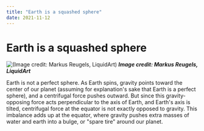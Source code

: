 ```yaml
---
title: "Earth is a squashed sphere"
date: 2021-11-12
---
```



# Earth is a squashed sphere
![(Image credit: Markus Reugels, LiquidArt)](https://cdn.mos.cms.futurecdn.net/YQTvJdxCDrQjceVaYEP6q3-970-80.jpg.webp)
___Image credit: Markus Reugels, LiquidArt___

Earth is not a perfect sphere. As Earth spins, gravity points toward the center of our planet (assuming for explanation's sake that Earth is a perfect sphere), and a centrifugal force pushes outward. But since this gravity-opposing force acts perpendicular to the axis of Earth, and Earth's axis is tilted, centrifugal force at the equator is not exactly opposed to gravity. This imbalance adds up at the equator, where gravity pushes extra masses of water and earth into a bulge, or "spare tire" around our planet.
